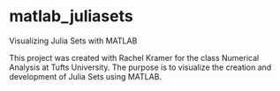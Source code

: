 # matlab_juliasets

Visualizing Julia Sets with MATLAB

This project was created with Rachel Kramer for the class Numerical Analysis at Tufts University. The purpose is to visualize the creation and development of Julia Sets using MATLAB.
